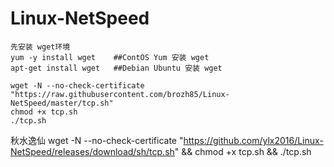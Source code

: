 # Linux-NetSpeed
```
先安装 wget环境
yum -y install wget    ##ContOS Yum 安装 wget
apt-get install wget   ##Debian Ubuntu 安装 wget

wget -N --no-check-certificate "https://raw.githubusercontent.com/brozh85/Linux-NetSpeed/master/tcp.sh"
chmod +x tcp.sh
./tcp.sh
```
秋水逸仙
wget -N --no-check-certificate "https://github.com/ylx2016/Linux-NetSpeed/releases/download/sh/tcp.sh" && chmod +x tcp.sh && ./tcp.sh
